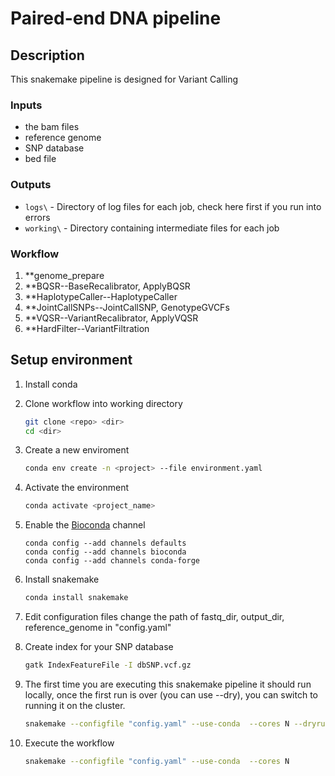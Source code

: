 # Paired-end DNA pipeline

## Description
This snakemake pipeline is designed for Variant Calling

### Inputs

* the bam files
* reference genome
* SNP database
* bed file


### Outputs

*   `logs\` - Directory of log files for each job, check here first if you run into errors
*   `working\` - Directory containing intermediate files for each job

### Workflow

1.  **genome_prepare 
2.  **BQSR--BaseRecalibrator, ApplyBQSR
3.  **HaplotypeCaller--HaplotypeCaller
4.  **JointCallSNPs--JointCallSNP, GenotypeGVCFs
5.  **VQSR--VariantRecalibrator, ApplyVQSR
7.  **HardFilter--VariantFiltration


## Setup environment

1.  Install conda

2.  Clone workflow into working directory

    ```bash
    git clone <repo> <dir>
    cd <dir>
    ```
    
3.  Create a new enviroment

    ```bash
    conda env create -n <project> --file environment.yaml
    ```

3.  Activate the environment

    ```bash
    conda activate <project_name>
    ```

4.  Enable the [Bioconda](https://bioconda.github.io/#using-bioconda) channel

    ```
    conda config --add channels defaults
    conda config --add channels bioconda
    conda config --add channels conda-forge
    ```

5. Install snakemake

    ```bash
    conda install snakemake
    ```

6.  Edit configuration files
    change the path of fastq_dir, output_dir, reference_genome in "config.yaml"

7.  Create index for your SNP database

    ```bash
    gatk IndexFeatureFile -I dbSNP.vcf.gz
    ```

8.  The first time you are executing this snakemake pipeline it should run locally, once the first run is over (you can use --dry), you can switch to running it on the cluster.

    ```bash
    snakemake --configfile "config.yaml" --use-conda  --cores N --dryrun
    ```

9.  Execute the workflow

    ```bash
    snakemake --configfile "config.yaml" --use-conda  --cores N
    ```


